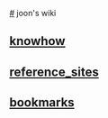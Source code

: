 [#](#) joon's wiki

## [knowhow](knowhow.md) 

## [reference_sites](reference_sites.md) 

## [bookmarks](bookmarks)

